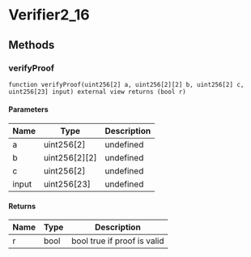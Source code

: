 # Verifier2_16









## Methods

### verifyProof

```solidity
function verifyProof(uint256[2] a, uint256[2][2] b, uint256[2] c, uint256[23] input) external view returns (bool r)
```





#### Parameters

| Name | Type | Description |
|---|---|---|
| a | uint256[2] | undefined
| b | uint256[2][2] | undefined
| c | uint256[2] | undefined
| input | uint256[23] | undefined

#### Returns

| Name | Type | Description |
|---|---|---|
| r | bool |  bool true if proof is valid




